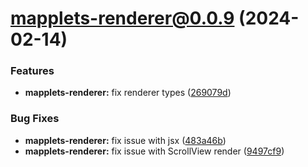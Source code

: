 # mapplets-renderer@0.0.9 (2024-02-14)

### Features

* **mapplets-renderer:** fix renderer types ([269079d](https://github.com/mapplesorg/mapplets/commit/269079de2c1fbd25b2cd1342dd7c48235c6610e2))


### Bug Fixes

* **mapplets-renderer:** fix issue with jsx ([483a46b](https://github.com/mapplesorg/mapplets/commit/483a46bc88b2f9962599e24edf61cb4f44f61357))
* **mapplets-renderer:** fix issue with ScrollView render ([9497cf9](https://github.com/mapplesorg/mapplets/commit/9497cf95537e2805633ef8897b3800a712acc469))

